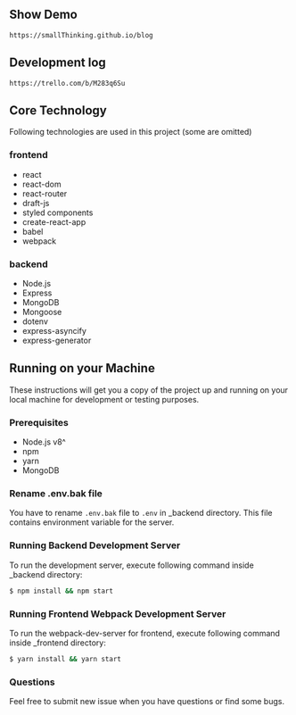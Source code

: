 ## Show Demo
    https://smallThinking.github.io/blog
    
## Development log
    https://trello.com/b/M283q6Su

## Core Technology
Following technologies are used in this project (some are omitted)

### frontend
- react
- react-dom
- react-router
- draft-js
- styled components
- create-react-app
- babel
- webpack

### backend
- Node.js
- Express
- MongoDB
- Mongoose
- dotenv
- express-asyncify
- express-generator

## Running on your Machine

These instructions will get you a copy of the project up and running on your local machine for development or testing purposes.

### Prerequisites
- Node.js v8^
- npm
- yarn
- MongoDB

### Rename .env.bak file

You have to rename `.env.bak` file to `.env` in \_backend directory. This file contains environment variable for the server.

### Running Backend Development Server

To run the development server, execute following command inside \_backend directory:

```bash
$ npm install && npm start
```

### Running Frontend Webpack Development Server

To run the webpack-dev-server for frontend, execute following command inside \_frontend directory:

```bash
$ yarn install && yarn start
```

### Questions

Feel free to submit new issue when you have questions or find some bugs.
